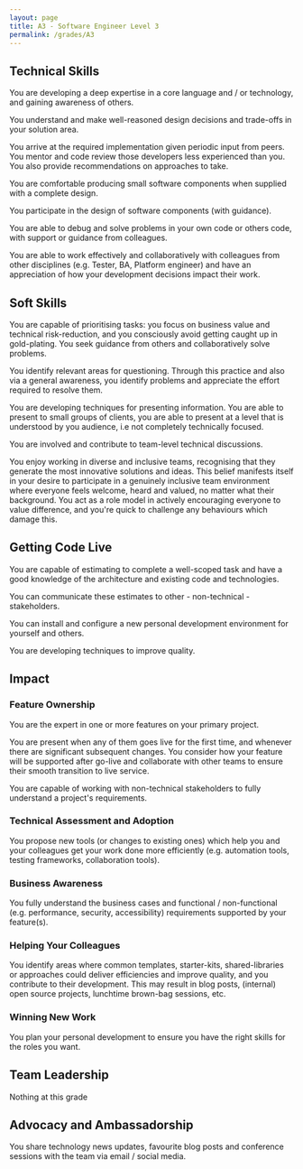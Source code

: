 ```yaml
---
layout: page
title: A3 - Software Engineer Level 3
permalink: /grades/A3
---
```


## Technical Skills 
You are developing a deep expertise in a core language and / or technology, and gaining awareness of others.

You understand and make well-reasoned design decisions and trade-offs in your solution area.

You arrive at the required implementation given periodic input from peers. You mentor and code review those developers less experienced than you. You also provide recommendations on approaches to take.

You are comfortable producing small software components when supplied with a complete design.

You participate in the design of software components (with guidance).

You are able to debug and solve problems in your own code or others code, with support or guidance from colleagues.

You are able to work effectively and collaboratively with colleagues from other disciplines (e.g. Tester, BA, Platform engineer) and have an appreciation of how your development decisions impact their work.

## Soft Skills 
You are capable of prioritising tasks: you focus on business value and technical risk-reduction, and you consciously avoid getting caught up in gold-plating. You seek guidance from others and collaboratively solve problems.

You identify relevant areas for questioning. Through this practice and also via a general awareness, you identify problems and appreciate the effort required to resolve them.

You are developing techniques for presenting information. You are able to present to small groups of clients, you are able to present at a level that is understood by you audience, i.e not completely technically focused.

You are involved and contribute to team-level technical discussions.

You enjoy working in diverse and inclusive teams, recognising that they generate the most innovative solutions and ideas. This belief manifests itself in your desire to participate in a genuinely inclusive team environment where everyone feels welcome, heard and valued, no matter what their background. You act as a role model in actively encouraging everyone to value difference, and you're quick to challenge any behaviours which damage this.

## Getting Code Live 
You are capable of estimating to complete a well-scoped task and have a good knowledge of the architecture and existing code and technologies.

You can communicate these estimates to other - non-technical - stakeholders.

You can install and configure a new personal development environment for yourself and others.

You are developing techniques to improve quality.

## Impact 
### Feature Ownership
You are the expert in one or more features on your primary project.

You are present when any of them goes live for the first time, and whenever there are significant subsequent changes. You consider how your feature will be supported after go-live and collaborate with other teams to ensure their smooth transition to live service.

You are capable of working with non-technical stakeholders to fully understand a project's requirements.

### Technical Assessment and Adoption
You propose new tools (or changes to existing ones) which help you and your colleagues get your work done more efficiently (e.g. automation tools, testing frameworks, collaboration tools).

### Business Awareness
You fully understand the business cases and functional / non-functional (e.g. performance, security, accessibility) requirements supported by your feature(s).

### Helping Your Colleagues
You identify areas where common templates, starter-kits, shared-libraries or approaches could deliver efficiencies and improve quality, and you contribute to their development. This may result in blog posts, (internal) open source projects, lunchtime brown-bag sessions, etc.

### Winning New Work
You plan your personal development to ensure you have the right skills for the roles you want.

## Team Leadership 
Nothing at this grade

## Advocacy and Ambassadorship 
You share technology news updates, favourite blog posts and conference sessions with the team via email / social media.
